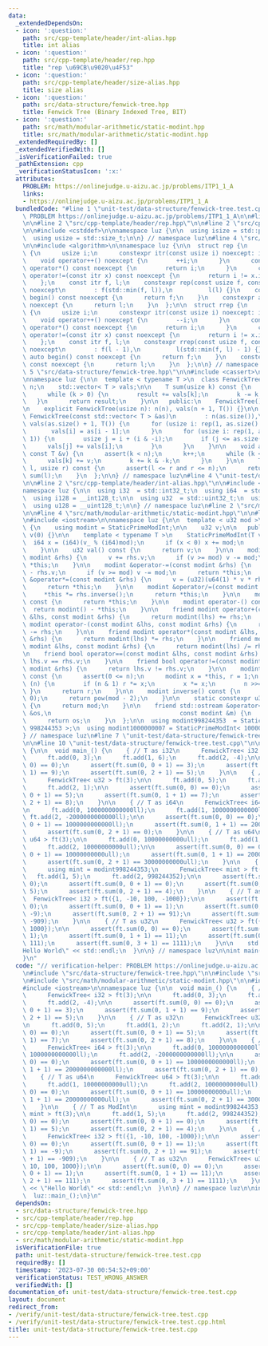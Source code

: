 ```yaml
---
data:
  _extendedDependsOn:
  - icon: ':question:'
    path: src/cpp-template/header/int-alias.hpp
    title: int alias
  - icon: ':question:'
    path: src/cpp-template/header/rep.hpp
    title: "rep \u69CB\u9020\u4F53"
  - icon: ':question:'
    path: src/cpp-template/header/size-alias.hpp
    title: size alias
  - icon: ':question:'
    path: src/data-structure/fenwick-tree.hpp
    title: Fenwick Tree (Binary Indexed Tree, BIT)
  - icon: ':question:'
    path: src/math/modular-arithmetic/static-modint.hpp
    title: src/math/modular-arithmetic/static-modint.hpp
  _extendedRequiredBy: []
  _extendedVerifiedWith: []
  _isVerificationFailed: true
  _pathExtension: cpp
  _verificationStatusIcon: ':x:'
  attributes:
    PROBLEM: https://onlinejudge.u-aizu.ac.jp/problems/ITP1_1_A
    links:
    - https://onlinejudge.u-aizu.ac.jp/problems/ITP1_1_A
  bundledCode: "#line 1 \"unit-test/data-structure/fenwick-tree.test.cpp\"\n// verification-helper:\
    \ PROBLEM https://onlinejudge.u-aizu.ac.jp/problems/ITP1_1_A\n\n#line 2 \"src/data-structure/fenwick-tree.hpp\"\
    \n\n#line 2 \"src/cpp-template/header/rep.hpp\"\n\n#line 2 \"src/cpp-template/header/size-alias.hpp\"\
    \n\n#include <cstddef>\n\nnamespace luz {\n\n  using isize = std::ptrdiff_t;\n\
    \  using usize = std::size_t;\n\n} // namespace luz\n#line 4 \"src/cpp-template/header/rep.hpp\"\
    \n\n#include <algorithm>\n\nnamespace luz {\n\n  struct rep {\n    struct itr\
    \ {\n      usize i;\n      constexpr itr(const usize i) noexcept: i(i) {}\n  \
    \    void operator++() noexcept {\n        ++i;\n      }\n      constexpr usize\
    \ operator*() const noexcept {\n        return i;\n      }\n      constexpr bool\
    \ operator!=(const itr x) const noexcept {\n        return i != x.i;\n      }\n\
    \    };\n    const itr f, l;\n    constexpr rep(const usize f, const usize l)\
    \ noexcept\n        : f(std::min(f, l)),\n          l(l) {}\n    constexpr auto\
    \ begin() const noexcept {\n      return f;\n    }\n    constexpr auto end() const\
    \ noexcept {\n      return l;\n    }\n  };\n\n  struct rrep {\n    struct itr\
    \ {\n      usize i;\n      constexpr itr(const usize i) noexcept: i(i) {}\n  \
    \    void operator++() noexcept {\n        --i;\n      }\n      constexpr usize\
    \ operator*() const noexcept {\n        return i;\n      }\n      constexpr bool\
    \ operator!=(const itr x) const noexcept {\n        return i != x.i;\n      }\n\
    \    };\n    const itr f, l;\n    constexpr rrep(const usize f, const usize l)\
    \ noexcept\n        : f(l - 1),\n          l(std::min(f, l) - 1) {}\n    constexpr\
    \ auto begin() const noexcept {\n      return f;\n    }\n    constexpr auto end()\
    \ const noexcept {\n      return l;\n    }\n  };\n\n} // namespace luz\n#line\
    \ 5 \"src/data-structure/fenwick-tree.hpp\"\n\n#include <cassert>\n#include <vector>\n\
    \nnamespace luz {\n\n  template < typename T >\n  class FenwickTree {\n    usize\
    \ n;\n    std::vector< T > vals;\n\n    T sum(usize k) const {\n      T result(0);\n\
    \      while (k > 0) {\n        result += vals[k];\n        k -= k & -k;\n   \
    \   }\n      return result;\n    }\n\n   public:\n    FenwickTree() = default;\n\
    \n    explicit FenwickTree(usize n): n(n), vals(n + 1, T()) {}\n\n    explicit\
    \ FenwickTree(const std::vector< T > &as)\n        : n(as.size()),\n         \
    \ vals(as.size() + 1, T()) {\n      for (usize i: rep(1, as.size() + 1)) {\n \
    \       vals[i] = as[i - 1];\n      }\n      for (usize i: rep(1, as.size() +\
    \ 1)) {\n        usize j = i + (i & -i);\n        if (j <= as.size()) {\n    \
    \      vals[j] += vals[i];\n        }\n      }\n    }\n\n    void add(usize k,\
    \ const T &v) {\n      assert(k < n);\n      k++;\n      while (k <= n) {\n  \
    \      vals[k] += v;\n        k += k & -k;\n      }\n    }\n\n    T sum(usize\
    \ l, usize r) const {\n      assert(l <= r and r <= n);\n      return sum(r) -\
    \ sum(l);\n    }\n  };\n\n} // namespace luz\n#line 4 \"unit-test/data-structure/fenwick-tree.test.cpp\"\
    \n\n#line 2 \"src/cpp-template/header/int-alias.hpp\"\n\n#include <cstdint>\n\n\
    namespace luz {\n\n  using i32  = std::int32_t;\n  using i64  = std::int64_t;\n\
    \  using i128 = __int128_t;\n\n  using u32  = std::uint32_t;\n  using u64  = std::uint64_t;\n\
    \  using u128 = __uint128_t;\n\n} // namespace luz\n#line 2 \"src/math/modular-arithmetic/static-modint.hpp\"\
    \n\n#line 4 \"src/math/modular-arithmetic/static-modint.hpp\"\n\n#line 6 \"src/math/modular-arithmetic/static-modint.hpp\"\
    \n#include <iostream>\n\nnamespace luz {\n\n  template < u32 mod >\n  class StaticPrimeModInt\
    \ {\n    using modint = StaticPrimeModInt;\n\n    u32 v;\n\n   public:\n    StaticPrimeModInt():\
    \ v(0) {}\n\n    template < typename T >\n    StaticPrimeModInt(T v_) {\n    \
    \  i64 x = (i64)(v_ % (i64)mod);\n      if (x < 0) x += mod;\n      v = (u32)x;\n\
    \    }\n\n    u32 val() const {\n      return v;\n    }\n\n    modint &operator+=(const\
    \ modint &rhs) {\n      v += rhs.v;\n      if (v >= mod) v -= mod;\n      return\
    \ *this;\n    }\n\n    modint &operator-=(const modint &rhs) {\n      v += mod\
    \ - rhs.v;\n      if (v >= mod) v -= mod;\n      return *this;\n    }\n\n    modint\
    \ &operator*=(const modint &rhs) {\n      v = (u32)(u64(1) * v * rhs.v % mod);\n\
    \      return *this;\n    }\n\n    modint &operator/=(const modint &rhs) {\n \
    \     *this *= rhs.inverse();\n      return *this;\n    }\n\n    modint operator+()\
    \ const {\n      return *this;\n    }\n\n    modint operator-() const {\n    \
    \  return modint() - *this;\n    }\n\n    friend modint operator+(const modint\
    \ &lhs, const modint &rhs) {\n      return modint(lhs) += rhs;\n    }\n\n    friend\
    \ modint operator-(const modint &lhs, const modint &rhs) {\n      return modint(lhs)\
    \ -= rhs;\n    }\n\n    friend modint operator*(const modint &lhs, const modint\
    \ &rhs) {\n      return modint(lhs) *= rhs;\n    }\n\n    friend modint operator/(const\
    \ modint &lhs, const modint &rhs) {\n      return modint(lhs) /= rhs;\n    }\n\
    \n    friend bool operator==(const modint &lhs, const modint &rhs) {\n      return\
    \ lhs.v == rhs.v;\n    }\n\n    friend bool operator!=(const modint &lhs, const\
    \ modint &rhs) {\n      return lhs.v != rhs.v;\n    }\n\n    modint pow(i64 n)\
    \ const {\n      assert(0 <= n);\n      modint x = *this, r = 1;\n      while\
    \ (n) {\n        if (n & 1) r *= x;\n        x *= x;\n        n >>= 1;\n     \
    \ }\n      return r;\n    }\n\n    modint inverse() const {\n      assert(v !=\
    \ 0);\n      return pow(mod - 2);\n    }\n\n    static constexpr u32 get_mod()\
    \ {\n      return mod;\n    }\n\n    friend std::ostream &operator<<(std::ostream\
    \ &os,\n                                    const modint &m) {\n      os << m.val();\n\
    \      return os;\n    }\n  };\n\n  using modint998244353  = StaticPrimeModInt<\
    \ 998244353 >;\n  using modint1000000007 = StaticPrimeModInt< 1000000007 >;\n\n\
    } // namespace luz\n#line 7 \"unit-test/data-structure/fenwick-tree.test.cpp\"\
    \n\n#line 10 \"unit-test/data-structure/fenwick-tree.test.cpp\"\n\nnamespace luz\
    \ {\n\n  void main_() {\n    { // T as i32\n      FenwickTree< i32 > ft(3);\n\n\
    \      ft.add(0, 3);\n      ft.add(1, 6);\n      ft.add(2, -4);\n\n      assert(ft.sum(0,\
    \ 0) == 0);\n      assert(ft.sum(0, 0 + 1) == 3);\n      assert(ft.sum(0, 1 +\
    \ 1) == 9);\n      assert(ft.sum(0, 2 + 1) == 5);\n    }\n\n    { // T as u32\n\
    \      FenwickTree< u32 > ft(3);\n\n      ft.add(0, 5);\n      ft.add(1, 2);\n\
    \      ft.add(2, 1);\n\n      assert(ft.sum(0, 0) == 0);\n      assert(ft.sum(0,\
    \ 0 + 1) == 5);\n      assert(ft.sum(0, 1 + 1) == 7);\n      assert(ft.sum(0,\
    \ 2 + 1) == 8);\n    }\n\n    { // T as i64\n      FenwickTree< i64 > ft(3);\n\
    \n      ft.add(0, 1000000000000ll);\n      ft.add(1, 1000000000000ll);\n     \
    \ ft.add(2, -2000000000000ll);\n\n      assert(ft.sum(0, 0) == 0);\n      assert(ft.sum(0,\
    \ 0 + 1) == 1000000000000ll);\n      assert(ft.sum(0, 1 + 1) == 2000000000000ll);\n\
    \      assert(ft.sum(0, 2 + 1) == 0);\n    }\n\n    { // T as u64\n      FenwickTree<\
    \ u64 > ft(3);\n\n      ft.add(0, 10000000000ull);\n      ft.add(1, 10000000000ull);\n\
    \      ft.add(2, 10000000000ull);\n\n      assert(ft.sum(0, 0) == 0);\n      assert(ft.sum(0,\
    \ 0 + 1) == 10000000000ull);\n      assert(ft.sum(0, 1 + 1) == 20000000000ull);\n\
    \      assert(ft.sum(0, 2 + 1) == 30000000000ull);\n    }\n\n    { // T as ModInt\n\
    \      using mint = modint998244353;\n      FenwickTree< mint > ft(3);\n\n   \
    \   ft.add(1, 5);\n      ft.add(2, 998244352);\n\n      assert(ft.sum(0, 0) ==\
    \ 0);\n      assert(ft.sum(0, 0 + 1) == 0);\n      assert(ft.sum(0, 1 + 1) ==\
    \ 5);\n      assert(ft.sum(0, 2 + 1) == 4);\n    }\n\n    { // T as i32\n    \
    \  FenwickTree< i32 > ft({1, -10, 100, -1000});\n\n      assert(ft.sum(0, 0) ==\
    \ 0);\n      assert(ft.sum(0, 0 + 1) == 1);\n      assert(ft.sum(0, 1 + 1) ==\
    \ -9);\n      assert(ft.sum(0, 2 + 1) == 91);\n      assert(ft.sum(0, 3 + 1) ==\
    \ -909);\n    }\n\n    { // T as u32\n      FenwickTree< u32 > ft({1, 10, 100,\
    \ 1000});\n\n      assert(ft.sum(0, 0) == 0);\n      assert(ft.sum(0, 0 + 1) ==\
    \ 1);\n      assert(ft.sum(0, 1 + 1) == 11);\n      assert(ft.sum(0, 2 + 1) ==\
    \ 111);\n      assert(ft.sum(0, 3 + 1) == 1111);\n    }\n\n    std::cout << \"\
    Hello World\" << std::endl;\n  }\n\n} // namespace luz\n\nint main() {\n  luz::main_();\n\
    }\n"
  code: "// verification-helper: PROBLEM https://onlinejudge.u-aizu.ac.jp/problems/ITP1_1_A\n\
    \n#include \"src/data-structure/fenwick-tree.hpp\"\n\n#include \"src/cpp-template/header/int-alias.hpp\"\
    \n#include \"src/math/modular-arithmetic/static-modint.hpp\"\n\n#include <cassert>\n\
    #include <iostream>\n\nnamespace luz {\n\n  void main_() {\n    { // T as i32\n\
    \      FenwickTree< i32 > ft(3);\n\n      ft.add(0, 3);\n      ft.add(1, 6);\n\
    \      ft.add(2, -4);\n\n      assert(ft.sum(0, 0) == 0);\n      assert(ft.sum(0,\
    \ 0 + 1) == 3);\n      assert(ft.sum(0, 1 + 1) == 9);\n      assert(ft.sum(0,\
    \ 2 + 1) == 5);\n    }\n\n    { // T as u32\n      FenwickTree< u32 > ft(3);\n\
    \n      ft.add(0, 5);\n      ft.add(1, 2);\n      ft.add(2, 1);\n\n      assert(ft.sum(0,\
    \ 0) == 0);\n      assert(ft.sum(0, 0 + 1) == 5);\n      assert(ft.sum(0, 1 +\
    \ 1) == 7);\n      assert(ft.sum(0, 2 + 1) == 8);\n    }\n\n    { // T as i64\n\
    \      FenwickTree< i64 > ft(3);\n\n      ft.add(0, 1000000000000ll);\n      ft.add(1,\
    \ 1000000000000ll);\n      ft.add(2, -2000000000000ll);\n\n      assert(ft.sum(0,\
    \ 0) == 0);\n      assert(ft.sum(0, 0 + 1) == 1000000000000ll);\n      assert(ft.sum(0,\
    \ 1 + 1) == 2000000000000ll);\n      assert(ft.sum(0, 2 + 1) == 0);\n    }\n\n\
    \    { // T as u64\n      FenwickTree< u64 > ft(3);\n\n      ft.add(0, 10000000000ull);\n\
    \      ft.add(1, 10000000000ull);\n      ft.add(2, 10000000000ull);\n\n      assert(ft.sum(0,\
    \ 0) == 0);\n      assert(ft.sum(0, 0 + 1) == 10000000000ull);\n      assert(ft.sum(0,\
    \ 1 + 1) == 20000000000ull);\n      assert(ft.sum(0, 2 + 1) == 30000000000ull);\n\
    \    }\n\n    { // T as ModInt\n      using mint = modint998244353;\n      FenwickTree<\
    \ mint > ft(3);\n\n      ft.add(1, 5);\n      ft.add(2, 998244352);\n\n      assert(ft.sum(0,\
    \ 0) == 0);\n      assert(ft.sum(0, 0 + 1) == 0);\n      assert(ft.sum(0, 1 +\
    \ 1) == 5);\n      assert(ft.sum(0, 2 + 1) == 4);\n    }\n\n    { // T as i32\n\
    \      FenwickTree< i32 > ft({1, -10, 100, -1000});\n\n      assert(ft.sum(0,\
    \ 0) == 0);\n      assert(ft.sum(0, 0 + 1) == 1);\n      assert(ft.sum(0, 1 +\
    \ 1) == -9);\n      assert(ft.sum(0, 2 + 1) == 91);\n      assert(ft.sum(0, 3\
    \ + 1) == -909);\n    }\n\n    { // T as u32\n      FenwickTree< u32 > ft({1,\
    \ 10, 100, 1000});\n\n      assert(ft.sum(0, 0) == 0);\n      assert(ft.sum(0,\
    \ 0 + 1) == 1);\n      assert(ft.sum(0, 1 + 1) == 11);\n      assert(ft.sum(0,\
    \ 2 + 1) == 111);\n      assert(ft.sum(0, 3 + 1) == 1111);\n    }\n\n    std::cout\
    \ << \"Hello World\" << std::endl;\n  }\n\n} // namespace luz\n\nint main() {\n\
    \  luz::main_();\n}\n"
  dependsOn:
  - src/data-structure/fenwick-tree.hpp
  - src/cpp-template/header/rep.hpp
  - src/cpp-template/header/size-alias.hpp
  - src/cpp-template/header/int-alias.hpp
  - src/math/modular-arithmetic/static-modint.hpp
  isVerificationFile: true
  path: unit-test/data-structure/fenwick-tree.test.cpp
  requiredBy: []
  timestamp: '2023-07-30 00:54:52+09:00'
  verificationStatus: TEST_WRONG_ANSWER
  verifiedWith: []
documentation_of: unit-test/data-structure/fenwick-tree.test.cpp
layout: document
redirect_from:
- /verify/unit-test/data-structure/fenwick-tree.test.cpp
- /verify/unit-test/data-structure/fenwick-tree.test.cpp.html
title: unit-test/data-structure/fenwick-tree.test.cpp
---
```

